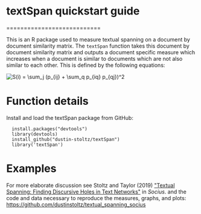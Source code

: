 # textSpan quickstart guide
===========================

This is an R package used to measure textual spanning on a document by document similarity matrix. The `textSpan` function takes this document by document similarity matrix and outputs a document specific measure which increases when a document is similar to documents which are not also similar to each other. This is defined by the following equations:

<img src="https://latex.codecogs.com/gif.latex?S(i)&space;=&space;\sum_j&space;(p_{ij}&space;&plus;&space;\sum_q&space;p_{iq}&space;p_{qj})^2" title="S(i) = \sum_j (p_{ij} + \sum_q p_{iq} p_{qj})^2" />

# Function details

Install and load the textSpan package from GitHub:
```{r}
  install.packages("devtools")
  library(devtools)
  install_github("dustin-stoltz/textSpan")
  library('textSpan')
```
# Examples

For more elaborate discussion see Stoltz and Taylor (2019) ["Textual Spanning: Finding Discursive Holes in Text Networks"](https://journals.sagepub.com/doi/full/10.1177/2378023119827674) in _Socius_. and the code and data necessary to reproduce the measures, graphs, and plots: https://github.com/dustinstoltz/textual_spanning_socius

## 

